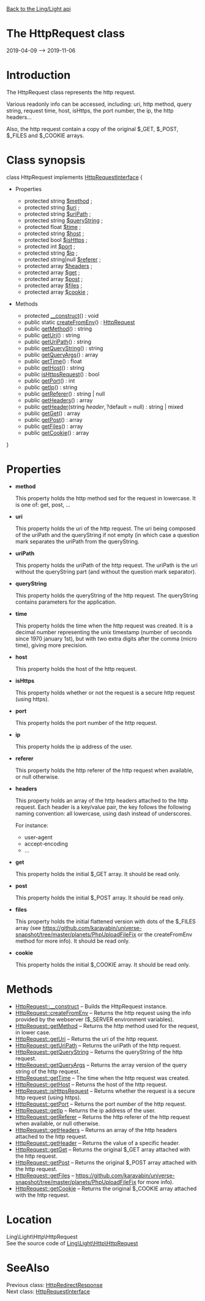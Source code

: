 [Back to the Ling/Light api](https://github.com/lingtalfi/Light/blob/master/doc/api/Ling/Light.md)



The HttpRequest class
================
2019-04-09 --> 2019-11-06






Introduction
============

The HttpRequest class represents the http request.

Various readonly info can be accessed, including:
uri, http method, query string, request time, host, isHttps, the port number, the ip,
the http headers...

Also, the http request contain a copy of the original $_GET, $_POST, $_FILES and $_COOKIE arrays.



Class synopsis
==============


class <span class="pl-k">HttpRequest</span> implements [HttpRequestInterface](https://github.com/lingtalfi/Light/blob/master/doc/api/Ling/Light/Http/HttpRequestInterface.md) {

- Properties
    - protected string [$method](#property-method) ;
    - protected string [$uri](#property-uri) ;
    - protected string [$uriPath](#property-uriPath) ;
    - protected string [$queryString](#property-queryString) ;
    - protected float [$time](#property-time) ;
    - protected string [$host](#property-host) ;
    - protected bool [$isHttps](#property-isHttps) ;
    - protected int [$port](#property-port) ;
    - protected string [$ip](#property-ip) ;
    - protected string|null [$referer](#property-referer) ;
    - protected array [$headers](#property-headers) ;
    - protected array [$get](#property-get) ;
    - protected array [$post](#property-post) ;
    - protected array [$files](#property-files) ;
    - protected array [$cookie](#property-cookie) ;

- Methods
    - protected [__construct](https://github.com/lingtalfi/Light/blob/master/doc/api/Ling/Light/Http/HttpRequest/__construct.md)() : void
    - public static [createFromEnv](https://github.com/lingtalfi/Light/blob/master/doc/api/Ling/Light/Http/HttpRequest/createFromEnv.md)() : [HttpRequest](https://github.com/lingtalfi/Light/blob/master/doc/api/Ling/Light/Http/HttpRequest.md)
    - public [getMethod](https://github.com/lingtalfi/Light/blob/master/doc/api/Ling/Light/Http/HttpRequest/getMethod.md)() : string
    - public [getUri](https://github.com/lingtalfi/Light/blob/master/doc/api/Ling/Light/Http/HttpRequest/getUri.md)() : string
    - public [getUriPath](https://github.com/lingtalfi/Light/blob/master/doc/api/Ling/Light/Http/HttpRequest/getUriPath.md)() : string
    - public [getQueryString](https://github.com/lingtalfi/Light/blob/master/doc/api/Ling/Light/Http/HttpRequest/getQueryString.md)() : string
    - public [getQueryArgs](https://github.com/lingtalfi/Light/blob/master/doc/api/Ling/Light/Http/HttpRequest/getQueryArgs.md)() : array
    - public [getTime](https://github.com/lingtalfi/Light/blob/master/doc/api/Ling/Light/Http/HttpRequest/getTime.md)() : float
    - public [getHost](https://github.com/lingtalfi/Light/blob/master/doc/api/Ling/Light/Http/HttpRequest/getHost.md)() : string
    - public [isHttpsRequest](https://github.com/lingtalfi/Light/blob/master/doc/api/Ling/Light/Http/HttpRequest/isHttpsRequest.md)() : bool
    - public [getPort](https://github.com/lingtalfi/Light/blob/master/doc/api/Ling/Light/Http/HttpRequest/getPort.md)() : int
    - public [getIp](https://github.com/lingtalfi/Light/blob/master/doc/api/Ling/Light/Http/HttpRequest/getIp.md)() : string
    - public [getReferer](https://github.com/lingtalfi/Light/blob/master/doc/api/Ling/Light/Http/HttpRequest/getReferer.md)() : string | null
    - public [getHeaders](https://github.com/lingtalfi/Light/blob/master/doc/api/Ling/Light/Http/HttpRequest/getHeaders.md)() : array
    - public [getHeader](https://github.com/lingtalfi/Light/blob/master/doc/api/Ling/Light/Http/HttpRequest/getHeader.md)(string $header, ?$default = null) : string | mixed
    - public [getGet](https://github.com/lingtalfi/Light/blob/master/doc/api/Ling/Light/Http/HttpRequest/getGet.md)() : array
    - public [getPost](https://github.com/lingtalfi/Light/blob/master/doc/api/Ling/Light/Http/HttpRequest/getPost.md)() : array
    - public [getFiles](https://github.com/lingtalfi/Light/blob/master/doc/api/Ling/Light/Http/HttpRequest/getFiles.md)() : array
    - public [getCookie](https://github.com/lingtalfi/Light/blob/master/doc/api/Ling/Light/Http/HttpRequest/getCookie.md)() : array

}




Properties
=============

- <span id="property-method"><b>method</b></span>

    This property holds the http method sed for the request in lowercase.
    It is one of: get, post, ...
    
    

- <span id="property-uri"><b>uri</b></span>

    This property holds the uri of the http request. The uri
    being composed of the uriPath and the queryString if not empty (in which case
    a question mark separates the uriPath from the queryString.
    
    

- <span id="property-uriPath"><b>uriPath</b></span>

    This property holds the uriPath of the http request.
    The uriPath is the uri without the queryString part (and without the question mark
    separator).
    
    

- <span id="property-queryString"><b>queryString</b></span>

    This property holds the queryString of the http request.
    The queryString contains parameters for the application.
    
    

- <span id="property-time"><b>time</b></span>

    This property holds the time when the http request was created.
    It is a decimal number representing the unix timestamp (number of seconds since 1970 january 1st),
    but with two extra digits after the comma (micro time), giving more precision.
    
    

- <span id="property-host"><b>host</b></span>

    This property holds the host of the http request.
    
    

- <span id="property-isHttps"><b>isHttps</b></span>

    This property holds whether or not the request is a secure http request (using https).
    
    

- <span id="property-port"><b>port</b></span>

    This property holds the port number of the http request.
    
    

- <span id="property-ip"><b>ip</b></span>

    This property holds the ip address of the user.
    
    

- <span id="property-referer"><b>referer</b></span>

    This property holds the http referer of the http request when available, or null otherwise.
    
    

- <span id="property-headers"><b>headers</b></span>

    This property holds an array of the http headers attached to the http request.
    Each header is a key/value pair, the key follows the following naming convention: all lowercase,
    using dash instead of underscores.
    
    For instance:
    - user-agent
    - accept-encoding
    - ...
    
    

- <span id="property-get"><b>get</b></span>

    This property holds the initial $_GET array. It should be read only.
    
    

- <span id="property-post"><b>post</b></span>

    This property holds the initial $_POST array. It should be read only.
    
    

- <span id="property-files"><b>files</b></span>

    This property holds the initial flattened version with dots of the $_FILES array (see
    https://github.com/karayabin/universe-snapshot/tree/master/planets/PhpUploadFileFix or the createFromEnv
    method for more info).
    It should be read only.
    
    

- <span id="property-cookie"><b>cookie</b></span>

    This property holds the initial $_COOKIE array. It should be read only.
    
    



Methods
==============

- [HttpRequest::__construct](https://github.com/lingtalfi/Light/blob/master/doc/api/Ling/Light/Http/HttpRequest/__construct.md) &ndash; Builds the HttpRequest instance.
- [HttpRequest::createFromEnv](https://github.com/lingtalfi/Light/blob/master/doc/api/Ling/Light/Http/HttpRequest/createFromEnv.md) &ndash; Returns the http request using the info provided by the webserver ($_SERVER environment variables).
- [HttpRequest::getMethod](https://github.com/lingtalfi/Light/blob/master/doc/api/Ling/Light/Http/HttpRequest/getMethod.md) &ndash; Returns the http method used for the request, in lower case.
- [HttpRequest::getUri](https://github.com/lingtalfi/Light/blob/master/doc/api/Ling/Light/Http/HttpRequest/getUri.md) &ndash; Returns the uri of the http request.
- [HttpRequest::getUriPath](https://github.com/lingtalfi/Light/blob/master/doc/api/Ling/Light/Http/HttpRequest/getUriPath.md) &ndash; Returns the uriPath of the http request.
- [HttpRequest::getQueryString](https://github.com/lingtalfi/Light/blob/master/doc/api/Ling/Light/Http/HttpRequest/getQueryString.md) &ndash; Returns the queryString of the http request.
- [HttpRequest::getQueryArgs](https://github.com/lingtalfi/Light/blob/master/doc/api/Ling/Light/Http/HttpRequest/getQueryArgs.md) &ndash; Returns the array version of the query string of the http request.
- [HttpRequest::getTime](https://github.com/lingtalfi/Light/blob/master/doc/api/Ling/Light/Http/HttpRequest/getTime.md) &ndash; The time when the http request was created.
- [HttpRequest::getHost](https://github.com/lingtalfi/Light/blob/master/doc/api/Ling/Light/Http/HttpRequest/getHost.md) &ndash; Returns the host of the http request.
- [HttpRequest::isHttpsRequest](https://github.com/lingtalfi/Light/blob/master/doc/api/Ling/Light/Http/HttpRequest/isHttpsRequest.md) &ndash; Returns whether the request is a secure http request (using https).
- [HttpRequest::getPort](https://github.com/lingtalfi/Light/blob/master/doc/api/Ling/Light/Http/HttpRequest/getPort.md) &ndash; Returns the port number of the http request.
- [HttpRequest::getIp](https://github.com/lingtalfi/Light/blob/master/doc/api/Ling/Light/Http/HttpRequest/getIp.md) &ndash; Returns the ip address of the user.
- [HttpRequest::getReferer](https://github.com/lingtalfi/Light/blob/master/doc/api/Ling/Light/Http/HttpRequest/getReferer.md) &ndash; Returns the http referer of the http request when available, or null otherwise.
- [HttpRequest::getHeaders](https://github.com/lingtalfi/Light/blob/master/doc/api/Ling/Light/Http/HttpRequest/getHeaders.md) &ndash; Returns an array of the http headers attached to the http request.
- [HttpRequest::getHeader](https://github.com/lingtalfi/Light/blob/master/doc/api/Ling/Light/Http/HttpRequest/getHeader.md) &ndash; Returns the value of a specific header.
- [HttpRequest::getGet](https://github.com/lingtalfi/Light/blob/master/doc/api/Ling/Light/Http/HttpRequest/getGet.md) &ndash; Returns the original $_GET array attached with the http request.
- [HttpRequest::getPost](https://github.com/lingtalfi/Light/blob/master/doc/api/Ling/Light/Http/HttpRequest/getPost.md) &ndash; Returns the original $_POST array attached with the http request.
- [HttpRequest::getFiles](https://github.com/lingtalfi/Light/blob/master/doc/api/Ling/Light/Http/HttpRequest/getFiles.md) &ndash; https://github.com/karayabin/universe-snapshot/tree/master/planets/PhpUploadFileFix for more info).
- [HttpRequest::getCookie](https://github.com/lingtalfi/Light/blob/master/doc/api/Ling/Light/Http/HttpRequest/getCookie.md) &ndash; Returns the original $_COOKIE array attached with the http request.





Location
=============
Ling\Light\Http\HttpRequest<br>
See the source code of [Ling\Light\Http\HttpRequest](https://github.com/lingtalfi/Light/blob/master/Http/HttpRequest.php)



SeeAlso
==============
Previous class: [HttpRedirectResponse](https://github.com/lingtalfi/Light/blob/master/doc/api/Ling/Light/Http/HttpRedirectResponse.md)<br>Next class: [HttpRequestInterface](https://github.com/lingtalfi/Light/blob/master/doc/api/Ling/Light/Http/HttpRequestInterface.md)<br>
